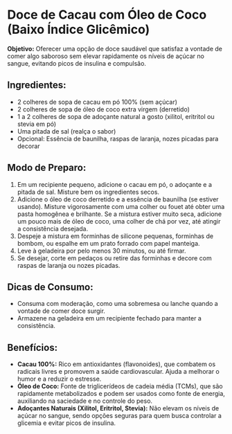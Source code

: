 # Doce de Cacau com Óleo de Coco (Baixo Índice Glicêmico)

**Objetivo:** Oferecer uma opção de doce saudável que satisfaz a vontade de comer algo saboroso sem elevar rapidamente os níveis de açúcar no sangue, evitando picos de insulina e compulsão.

## Ingredientes:
- 2 colheres de sopa de cacau em pó 100% (sem açúcar)
- 2 colheres de sopa de óleo de coco extra virgem (derretido)
- 1 a 2 colheres de sopa de adoçante natural a gosto (xilitol, eritritol ou stevia em pó)
- Uma pitada de sal (realça o sabor)
- Opcional: Essência de baunilha, raspas de laranja, nozes picadas para decorar

## Modo de Preparo:
1. Em um recipiente pequeno, adicione o cacau em pó, o adoçante e a pitada de sal. Misture bem os ingredientes secos.
2. Adicione o óleo de coco derretido e a essência de baunilha (se estiver usando). Misture vigorosamente com uma colher ou fouet até obter uma pasta homogênea e brilhante. Se a mistura estiver muito seca, adicione um pouco mais de óleo de coco, uma colher de chá por vez, até atingir a consistência desejada.
3. Despeje a mistura em forminhas de silicone pequenas, forminhas de bombom, ou espalhe em um prato forrado com papel manteiga.
4. Leve à geladeira por pelo menos 30 minutos, ou até firmar.
5. Se desejar, corte em pedaços ou retire das forminhas e decore com raspas de laranja ou nozes picadas.

## Dicas de Consumo:
- Consuma com moderação, como uma sobremesa ou lanche quando a vontade de comer doce surgir.
- Armazene na geladeira em um recipiente fechado para manter a consistência.

## Benefícios:
- **Cacau 100%:** Rico em antioxidantes (flavonoides), que combatem os radicais livres e promovem a saúde cardiovascular. Ajuda a melhorar o humor e a reduzir o estresse.
- **Óleo de Coco:** Fonte de triglicerídeos de cadeia média (TCMs), que são rapidamente metabolizados e podem ser usados como fonte de energia, auxiliando na saciedade e no controle do peso.
- **Adoçantes Naturais (Xilitol, Eritritol, Stevia):** Não elevam os níveis de açúcar no sangue, sendo opções seguras para quem busca controlar a glicemia e evitar picos de insulina.

